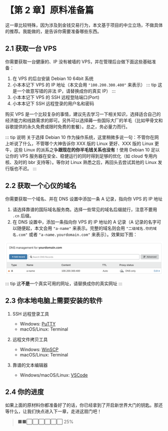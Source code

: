 # 【第 2 章】原料准备篇

这一章比较特殊，因为涉及到金钱交易行为，本文基于项目的中立立场，不做具体的推荐。我能做的，是告诉你需要准备哪些东西。

## 2.1 获取一台 VPS

你需要获取一台健康的、IP 没有被墙的 VPS，并在管理后台做下面这些基础准备：

1. 在 VPS 的后台安装 Debian 10 64bit 系统
2. 小本本记下 VPS 的 IP 地址（本文会用 `"100.200.300.400"` 来表示） ::: tip
   这是一个故意写错的非法 IP，请替换成你的真实 IP） :::
3. 小本本记下 VPS 的 SSH 远程登陆端口(Port)
4. 小本本记下 SSH 远程登录的用户名和密码

购买 VPS
是一个比较复杂的事情，建议先去学习一下相关知识，选择适合自己的经济能力和线路需求的即可。另外可以选择薅一些国际大厂的羊毛（比如甲骨文和谷歌提供的永久免费或限时免费的套餐）。总之，务必量力而行。

::: tip 说明 关于选择 Debian 10
作为操作系统，这里稍微多说一句：不管你在网上听说了什么，不管哪个大神告诉你 XXX
版的 Linux 更好、XXX 版的 Linux 更牛，这些 Linux
的派系之争**跟现在的你半毛钱关系也没有**！使用 Debian 10 足以让你的 VPS
服务器在安全、稳健运行的同时得到足够的优化（如 cloud 专用内核、及时的 bbr
支持等）。等你对 Linux 熟悉之后，再回头去尝试其他的 Linux 发行版也不迟。 :::

## 2.2 获取一个心仪的域名

你需要获取一个域名、并在 DNS 设置中添加一条 A 记录，指向你 VPS 的 IP 地址

1. 请选择靠谱的国际域名服务商。选择一些常见的域名后缀就行，注意不要用 `.cn`
   后缀。
2. 在 DNS 设置中，添加一条指向你 VPS 的 IP 地址的 A 记录（A
   记录的名字可以随便起，本文会用 `"a-name"` 来表示。完整的域名则会用
   `"二级域名.你的域名.com"` 或者 `"a-name.yourdomain.com"`
   来表示）。效果如下图：

![添加A记录](./ch02-img01-a-name.png)

::: tip 这**不是**一个真实可用的网址，请替换成你的真实网址 :::

## 2.3 你本地电脑上需要安装的软件

1. SSH 远程登录工具
   - Windows:
     [PuTTY](https://www.chiark.greenend.org.uk/~sgtatham/putty/latest.html)
   - macOS/Linux: Terminal

2. 远程文件拷贝工具
   - Windows: [WinSCP](https://winscp.net/eng/index.php)
   - macOS/Linux: Terminal

3. 靠谱的文本编辑器
   - Windows/macOS/Linux: [VSCode](https://code.visualstudio.com)

## 2.4 你的进度

如果上面的原材料你都准备好了的话，你已经拿到了开启新世界大门的钥匙。那还等什么，让我们快点进入下一章，走进这扇门吧！

> ⬛⬛⬜⬜⬜⬜⬜⬜ 25%
